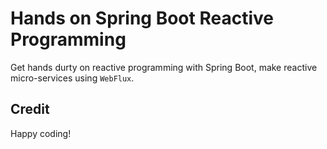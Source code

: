 # Hands on Spring Boot Reactive Programming

Get hands durty on reactive programming with Spring Boot, make reactive micro-services using `WebFlux`.

## Credit
Happy coding!